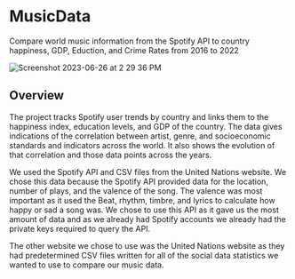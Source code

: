 # MusicData

Compare world music information from the Spotify API to country happiness, GDP, Eduction, and Crime Rates from 2016 to 2022

![Screenshot 2023-06-26 at 2 29 36 PM](https://github.com/AntonioKaram/MusicData/assets/73662395/6f7f7490-1424-445b-83ea-ce5d8c5da250)


## Overview

The project tracks Spotify user trends by country and links them to the happiness index, education levels, and GDP of the country. The data gives indications of the correlation between artist, genre, and socioeconomic standards and indicators across the world. It also shows the evolution of that correlation and those data points across the years. 

We used the Spotify API and CSV files from the United Nations website. We chose this data because the Spotify API provided data for the location, number of plays, and the valence of the song. The valence was most important as it used the Beat, rhythm, timbre, and lyrics to calculate how happy or sad a song was. We chose to use this API as it gave us the most amount of data and as we already had Spotify accounts we already had the private keys required to query the API. 

The other website we chose to use was the United Nations website as they had predetermined CSV files written for all of the social data statistics we wanted to use to compare our music data.
